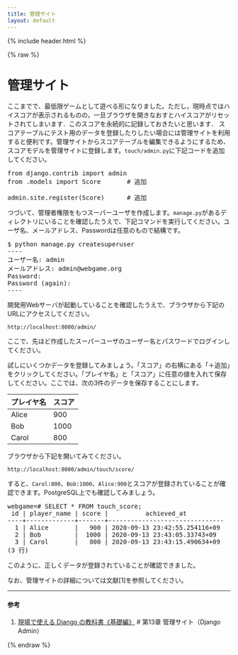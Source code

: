 ```yaml
---
title: 管理サイト
layout: default
---
```


{% include header.html %}

{% raw %}

# 管理サイト

ここまでで、最低限ゲームとして遊べる形になりました。ただし，現時点ではハイスコアが表示されるものの，一旦ブラウザを開きなおすとハイスコアがリセットされてしまいます．このスコアを永続的に記録しておきたいと思います．
スコアテーブルにテスト用のデータを登録したりしたい場合には管理サイトを利用すると便利です。管理サイトからスコアテーブルを編集できるようにするため、スコアモデルを管理サイトに登録します。`touch/admin.py`に下記コードを追加してください。

<pre class="lang:python mark:2,4 decode:true " title="リスト1: touch/admin.py">
from django.contrib import admin
from .models import Score       # 追加

admin.site.register(Score)      # 追加
</pre>

つづいて、管理者権限をもつスーパーユーザを作成します。`manage.py`があるディレクトリにいることを確認したうえで、下記コマンドを実行してください。ユーザ名、メールアドレス、Passwordは任意のもので結構です。

<pre class="toolbar:2 lang:sh decode:true " >
$ python manage.py createsuperuser
----
ユーザー名: admin
メールアドレス: admin@webgame.org
Password: 
Password (again): 
----
</pre>

開発用Webサーバが起動していることを確認したうえで、ブラウザから下記のURLにアクセスしてください。

`http://localhost:8000/admin/`

ここで、先ほど作成したスーパーユーザのユーザー名とパスワードでログインしてください。

試しにいくつかデータを登録してみましょう。「スコア」の右横にある「＋追加」をクリックしてください。「プレイヤ名」と「スコア」に任意の値を入れて保存してください。ここでは、次の3件のデータを保存することにします。

<table class="table">
 <thead class="thead-dark">
  <tr>
   <th scope="col">プレイヤ名</th>
   <th scope="col">スコア</th>
  </tr>
 </thead>
 <tbody class="">
  <tr>
   <td>Alice</td>
   <td>900</td>
  </tr>
  <tr>
   <td>Bob</td>
   <td>1000</td>
  </tr>
  <tr>
   <td>Carol</td>
   <td>800</td>
  </tr>
 </tbody>
</table>


ブラウザから下記を開いてみてください。

`http://localhost:8000/admin/touch/score/`

すると、`Carol:800`、`Bob:1000`、`Alice:900`とスコアが登録されていることが確認できます。PostgreSQL上でも確認してみましょう。

<pre class="toolbar:2 lang:pgsql decode:true " >
webgame=# SELECT * FROM touch_score;
 id | player_name | score |          achieved_at          
----+-------------+-------+-------------------------------
  1 | Alice       |   900 | 2020-09-13 23:42:55.254116+09
  2 | Bob         |  1000 | 2020-09-13 23:43:05.33743+09
  3 | Carol       |   800 | 2020-09-13 23:43:15.490634+09
(3 行)
</pre>

このように、正しくデータが登録されていることが確認できました。

なお、管理サイトの詳細については文献[1]を参照してください。


<hr>
<h4>参考</h4>
<ol>
<li><a href="https://amzn.to/35xHgkN" target="_blank" rel="noopener noreferrer">現場で使える Django の教科書《基礎編》</a> # 第13章 管理サイト（Django Admin）</li>
</ol>

{% endraw %}
